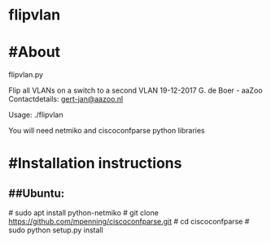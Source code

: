 # flipvlan

#About
=====
flipvlan.py

Flip all VLANs on a switch to a second VLAN
19-12-2017 G. de Boer - aaZoo 
Contactdetails: gert-jan@aazoo.nl

Usage: ./flipvlan <IP of switch> <original VLAN> <new VLAN>

You will need netmiko and ciscoconfparse python libraries

#Installation instructions
=========================

##Ubuntu:
-------
\# sudo apt install python-netmiko
\# git clone https://github.com/mpenning/ciscoconfparse.git
\# cd ciscoconfparse
\# sudo python setup.py install
